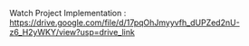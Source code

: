 Watch Project Implementation : https://drive.google.com/file/d/17pqOhJmyyvfh_dUPZed2nU-z6_H2yWKY/view?usp=drive_link

